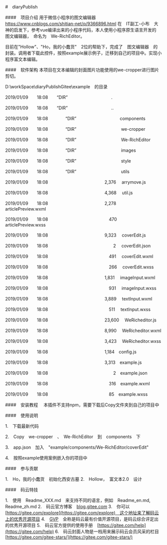 #　diaryPublish

####　项目介绍
用于微信小程序的图文编辑器
https://www.cnblogs.com/shitian-net/p/9366896.html
在　IT副工-小布　大神的启发下，参考vue编译出来的小程序代码，本人使用小程序原生语言开发的　图文编辑器，　命名为　We-RichEditor。

目前在"Hollow"、"Ho，我的小蠢货"　2位的帮助下，完成了　图文编辑器　的封装。调用者下载此控件，按照example展示例子，迁移到自己的项目中。实现小程序富文本编辑。

####　软件架构
本项目在文本编辑的封面图片功能使用的we-cropper进行图片剪切。


D:\workSpace\diaryPublishGitee\example　的目录

2019/01/09　　18:08　　“DIR”　　　　　　　　　　.

2019/01/09　　18:08　　“DIR”　　　　　　　　　　..

2019/01/09　　18:08　　　　“DIR”　　　　　　　　　　components

2019/01/09　　18:08　　　　“DIR”　　　　　　　　　　	we-cropper

2019/01/09　　18:08　　　　“DIR”　　　　　　　　　　	We-RichEditor

2019/01/09　　18:08　　　　“DIR”　　　　　　　　　　		images

2019/01/09　　18:08　　　　“DIR”　　　　　　　　　　		style

2019/01/09　　18:08　　　　“DIR”　　　　　　　　　　		utils

2019/01/09　　18:08　　　　　　　　　　　　　2,376　			arrymove.js

2019/01/09　　18:08　　　　　　　　　　　　　4,368　			util.js

2019/01/09　　18:08　　　　　　　　　　　　　2,278　		articlePreview.wxml

2019/01/09　　18:08　　　　　　　　　　　　　　470　		articlePreview.wxss

2019/01/09　　18:08　　　　　　　　　　　　　9,323　		coverEdit.js

2019/01/09　　18:08　　　　　　　　　　　　　　　2　		coverEdit.json

2019/01/09　　18:08　　　　　　　　　　　　　　491　		coverEdit.wxml

2019/01/09　　18:08　　　　　　　　　　　　　　266　		coverEdit.wxss

2019/01/09　　18:08　　　　　　　　　　　　　1,831　		imageInput.wxml

2019/01/09　　18:08　　　　　　　　　　　　　　931　		imageInput.wxss

2019/01/09　　18:08　　　　　　　　　　　　　3,889　		textInput.wxml

2019/01/09　　18:08　　　　　　　　　　　　　　511　		textInput.wxss

2019/01/09　　18:08　　　　　　　　　　　　　23,600　		WeRicheditor.js

2019/01/09　　18:08　　　　　　　　　　　　　8,990　		WeRicheditor.wxml

2019/01/09　　18:08　　　　　　　　　　　　　3,423　		WeRicheditor.wxss

2019/01/09　　18:08　　　　　　　　　　　　　1,184　config.js

2019/01/09　　18:08　　　　　　　　　　　　　3,313　example.js

2019/01/09　　18:08　　　　　　　　　　　　　　　2　example.json

2019/01/09　　18:08　　　　　　　　　　　　　　316　example.wxml

2019/01/09　　18:08　　　　　　　　　　　　　　85　example.wxss



####　安装教程　
本插件不支持npm，需要下载后Copy文件夹到自己的项目中



####　使用说明

1.　下载最新代码

2.　Copy　we-cropper　、　We-RichEditor　到　components　下　

3.　app.json　加入　"example/components/We-RichEditor/coverEdit"

4.　按照example使用案例嵌入你的项目中


####　参与贡献

1.　Ho，我的小蠢货　初始化西安古墓
2.　Hollow，　富文本2.0　设计



####　码云特技

1.　使用　Readme\_XXX.md　来支持不同的语言，例如　Readme\_en.md,　Readme\_zh.md
2.　码云官方博客　[blog.gitee.com](https://blog.gitee.com)
3.　你可以　[https://gitee.com/explore](https://gitee.com/explore)　这个地址来了解码云上的优秀开源项目
4.　[GVP](https://gitee.com/gvp)　全称是码云最有价值开源项目，是码云综合评定出的优秀开源项目
5.　码云官方提供的使用手册　[https://gitee.com/help](https://gitee.com/help)
6.　码云封面人物是一档用来展示码云会员风采的栏目　[https://gitee.com/gitee-stars/](https://gitee.com/gitee-stars/)